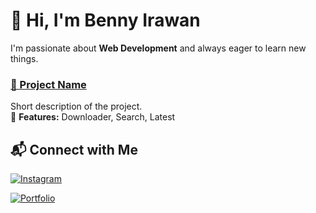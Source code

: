 # 👋 Hi, I'm Benny Irawan

I'm passionate about **Web Development** and always eager to learn new things.  

### [🎨 Project Name](https://github.com/benyrwnn/sekaikomik-downloader)  
Short description of the project.  
🔹 **Features:** Downloader, Search, Latest 

## 📬 Connect with Me  
[![Instagram](https://img.shields.io/badge/instagram-red?style=flat&logo=instagram)](https://instagram.com/benyrwnn) 

[![Portfolio](https://img.shields.io/badge/Website-orange?style=flat&logo=web)](https://benyrwnn2nd.github.io)
